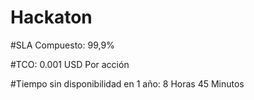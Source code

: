 # Hackaton

#SLA Compuesto: 99,9%

#TCO: 0.001 USD Por acción

#Tiempo sin disponibilidad en 1 año: 8 Horas 45 Minutos

